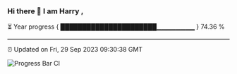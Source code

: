 ### Hi there 👋 I am Harry , 

⏳ Year progress { ██████████████████████▁▁▁▁▁▁▁▁ } 74.36 %

---

⏰ Updated on Fri, 29 Sep 2023 09:30:38 GMT

![Progress Bar CI](https://github.com/duykhang68/duykhang68/workflows/Progress%20Bar%20CI/badge.svg)
